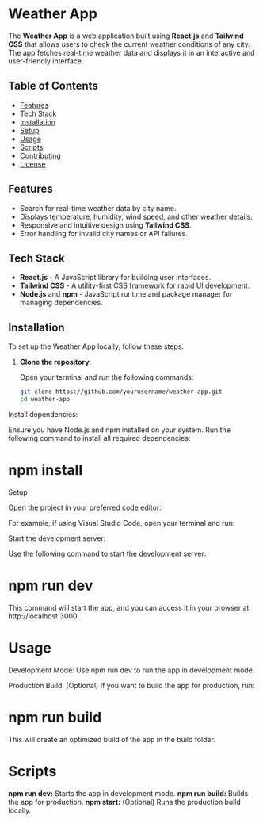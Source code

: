 
# Weather App

The **Weather App** is a web application built using **React.js** and **Tailwind CSS** that allows users to check the current weather conditions of any city. The app fetches real-time weather data and displays it in an interactive and user-friendly interface.

## Table of Contents

- [Features](#features)
- [Tech Stack](#tech-stack)
- [Installation](#installation)
- [Setup](#setup)
- [Usage](#usage)
- [Scripts](#scripts)
- [Contributing](#contributing)
- [License](#license)

## Features

- Search for real-time weather data by city name.
- Displays temperature, humidity, wind speed, and other weather details.
- Responsive and intuitive design using **Tailwind CSS**.
- Error handling for invalid city names or API failures.

## Tech Stack

- **React.js** - A JavaScript library for building user interfaces.
- **Tailwind CSS** - A utility-first CSS framework for rapid UI development.
- **Node.js** and **npm** - JavaScript runtime and package manager for managing dependencies.

## Installation

To set up the Weather App locally, follow these steps:

1. **Clone the repository**:

   Open your terminal and run the following commands:

   ```bash
   git clone https://github.com/yourusername/weather-app.git
   cd weather-app
Install dependencies:

Ensure you have Node.js and npm installed on your system. Run the following command to install all required dependencies:

# npm install

Setup

Open the project in your preferred code editor:

For example, if using Visual Studio Code, open your terminal and run:


Start the development server:

Use the following command to start the development server:


# npm run dev

This command will start the app, and you can access it in your browser at http://localhost:3000.

# Usage

Development Mode: Use npm run dev to run the app in development mode.

Production Build: (Optional) If you want to build the app for production, run:


# npm run build

This will create an optimized build of the app in the build folder.

# Scripts

**npm run dev:** Starts the app in development mode.
**npm run build:** Builds the app for production.
**npm start:** (Optional) Runs the production build locally.
